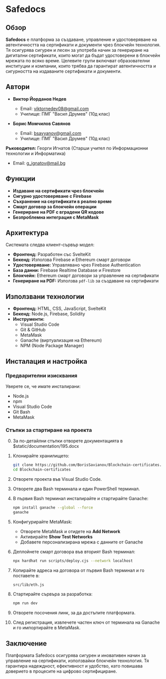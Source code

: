 # Safedocs

## Обзор

**Safedocs** е платформа за създаване, управление и удостоверяване на автентичността на сертификати и документи чрез блокчейн технология. Тя осигурява сигурен и лесен за употреба начин за генериране на дигитални сертификати, които могат да бъдат удостоверени в блокчейн мрежата по всяко време. Целевите групи включват образователни институции и компании, които трябва да гарантират автентичността и сигурността на издаваните сертификати и документи.

## Автори

- **Виктор Йорданов Недев**

  - Email: viktornedev08@gmail.com
  - Училище: ПМГ "Васил Друмев" (10д клас)

- **Борис Момчилов Савянов**
  - Email: bsavyanov@gmail.com
  - Училище: ПМГ "Васил Друмев" (10д клас)

**Ръководител:** Георги Игнатов (Старши учител по Информационни технологии и Информатика)

- Email: g_ignatov@mail.bg

## Функции

- **Издаване на сертификати чрез блокчейн**
- **Сигурно удостоверяване с Firebase**
- **Съхранение на сертификати в реално време**
- **Смарт договор за блокчейн операции**
- **Генериране на PDF с вградени QR кодове**
- **Безпроблемна интеграция с MetaMask**

## Архитектура

Системата следва клиент-сървър модел:

- **Фронтенд:** Разработен със SvelteKit
- **Бекенд:** Използва Firebase и Ethereum смарт договори
- **Удостоверяване:** Управлявано чрез Firebase Authentication
- **База данни:** Firebase Realtime Database и Firestore
- **Блокчейн:** Ethereum смарт договори за управление на сертификати
- **Генериране на PDF:** Използва `pdf-lib` за създаване на сертификати

## Използвани технологии

- **Фронтенд:** HTML, CSS, JavaScript, SvelteKit
- **Бекенд:** Node.js, Firebase, Solidity
- **Инструменти:**
  - Visual Studio Code
  - Git & GitHub
  - MetaMask
  - Ganache (виртуализация на Ethereum)
  - NPM (Node Package Manager)

## Инсталация и настройка

### Предварителни изисквания

Уверете се, че имате инсталирани:

- Node.js
- npm
- Visual Studio Code
- Git Bash
- MetaMask

### Стъпки за стартиране на проекта

0. За по-детайлни стъпки отворете документацията в $static/documentation/195.docx

1. Клонирайте хранилището:

   ```sh
   git clone https://github.com/BorisSavianov/Blockchain-certificates.git
   cd Blockchain-certificates
   ```

2. Отворете проекта във Visual Studio Code.

3. Отворете два Bash терминала и един PowerShell терминал.

4. В първия Bash терминал инсталирайте и стартирайте Ganache:

   ```sh
   npm install ganache --global --force
   ganache
   ```

5. Конфигурирайте MetaMask:

   - Отворете MetaMask и отидете на **Add Network**
   - Активирайте **Show Test Networks**
   - Добавете персонализирана мрежа с данните от Ganache

6. Деплойнете смарт договора във вторият Bash терминал:

   ```sh
   npx hardhat run scripts/deploy.cjs --network localhost
   ```

7. Копирайте адреса на договора от първия Bash терминал и го поставете в:

   ```sh
   src/lib/eth.js
   ```

8. Стартирайте сървъра за разработка:

   ```sh
   npm run dev
   ```

9. Отворете посочения линк, за да достъпите платформата.

10. След регистрация, извлечете частен ключ от терминала на Ganache и го импортирайте в MetaMask.

## Заключение

Платформата Safedocs осигурява сигурен и иновативен начин за управление на сертификати, използвайки блокчейн технология. Тя гарантира надеждност, ефективност и удобство, като повишава доверието в процесите на цифрово сертифициране.
